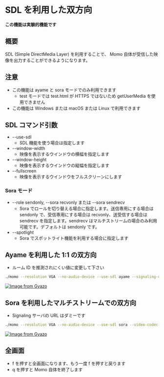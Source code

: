 # SDL を利用した双方向

**この機能は実験的機能です**

## 概要

SDL (Simple DirectMedia Layer) を利用することで、 Momo 自体が受信した映像を出力することができるようになります。

## 注意

- この機能は ayame と sora モードでのみ利用できます
  - test モードでは test.html が HTTPS ではないため getUserMedia を使用できません
- この機能は Windows または macOS または Linux で利用できます

## SDL コマンド引数

- --use-sdl
  - SDL 機能を使う場合は指定します
- --window-width
  - 映像を表示するウインドウの横幅を指定します
- --window-height
  - 映像を表示するウインドウの縦幅を指定します
- --fullscreen
  - 映像を表示するウインドウをフルスクリーンにします

### Sora モード

- --role sendonly, --sora recvonly または --sora sendrecv
  - Sora でロールを切り替える場合に指定します。送信専用にする場合は sendonly で、受信専用にする場合は recvonly、送受信する場合は sendrecv を指定します。sendrecv はマルチストリームの場合のみ利用可能です。デフォルトは sendonly です。
- --spotlight
  - Sora でスポットライト機能を利用する場合に指定します

## Ayame を利用した 1:1 の双方向

- ルーム ID を推測されにくい値に変更して下さい

```bash
./momo --resolution VGA --no-audio-device --use-sdl ayame --signaling-url wss://ayame-labo.shiguredo.jp/signaling --room-id momo-sdl-ayame
```

[![Image from Gyazo](https://i.gyazo.com/8ca80e9b60c9e848e04afcefd86a2c07.png)](https://gyazo.com/8ca80e9b60c9e848e04afcefd86a2c07)

## Sora を利用したマルチストリームでの双方向

- Signaling サーバの URL はダミーです

```bash
./momo --resolution VGA --no-audio-device --use-sdl sora --video-codec-type VP8 --video-bit-rate 1000 --audio false --signaling-url wss://example.com/signaling --channel-id momo-sdl-sora
```

[![Image from Gyazo](https://i.gyazo.com/abdb1802bd66440ef32e75da6842f0cf.png)](https://gyazo.com/abdb1802bd66440ef32e75da6842f0cf)

## 全画面

- f を押すと全画面になります、もう一度 f を押すと戻ります
- q を押すと Momo 自体を終了します
